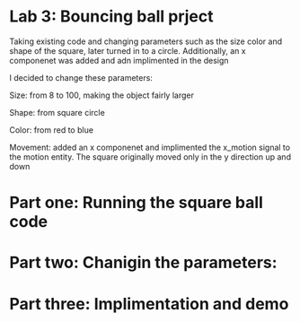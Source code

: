 # Lab 3: Bouncing ball prject

Taking existing code and changing parameters such as the size color and shape of the square, later turned in to a circle. 
Additionally, an x componenet was added and adn implimented in the design

I decided to change these parameters:

Size: from 8 to 100, making the object fairly larger

Shape: from square circle

Color: from red to blue

Movement: added an x componenet and implimented the x_motion signal to the motion entity. The square originally moved only in the y direction up and down 

# Part one: Running the square ball code

# Part two: Chanigin the parameters:

# Part three: Implimentation and demo
